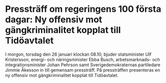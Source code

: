 # Pressträff om regeringens 100 första dagar: Ny offensiv mot gängkriminalitet kopplat till Tidöavtalet

I morgon, torsdag den 26 januari klockan 08.10, bjuder statsminister Ulf Kristersson, energi- och näringsminister Ebba Busch, arbetsmarknads- och integrationsminister Johan Pehrson samt Sverigedemokraternas partiledare Jimmie Åkesson in till gemensam pressträff. På pressträffen presenteras en ny offensiv mot gängkriminalitet kopplat till Tidöavtalet.
